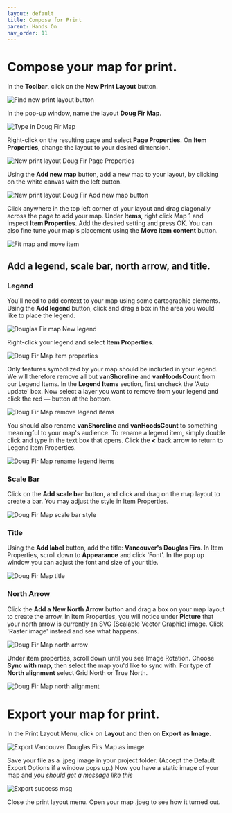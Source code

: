 ```yaml
---
layout: default
title: Compose for Print
parent: Hands On
nav_order: 11
---
```


# Compose your map for print.
In the **Toolbar**, click on the **New Print Layout** button.

![Find new print layout button](New-Print-Layout-button_20220520.png)

In the pop-up window, name the layout **Doug Fir Map**.

![Type in Doug Fir Map](create-Doug-Fir-Map_20220520.png)

Right-click on the resulting page and select **Page Properties**. On **Item Properties**, change the layout to your desired dimension.

![New print layout Doug Fir Page Properties](Doug-Fir-Map-Page-properties_20220520.png)

Using the **Add new map** button, add a new map to your layout, by clicking on the white canvas with the left button.

![New print layout Doug Fir Add new map button](Doug-Fir-Map-Add-new-Map-button_20220520.png)

Click anywhere in the top left corner of your layout and drag diagonally across the page to add your map. Under **Items**, right click Map 1 and inspect **Item Properties**. Add the desired setting and press OK. You can also fine tune your map's placement using the **Move item content** button.

![Fit map and move item](Doug-Fir-Map-pop-up-window_20220520.png)

## Add a legend, scale bar, north arrow, and title.

### Legend
You'll need to add context to your map using some cartographic elements.  
Using the **Add legend** button, click and drag a box in the area you would like to place the legend.

![Douglas Fir map New legend](Doug-fir-map-add-new-legend_20220520.png)

Right-click your legend and select **Item Properties**.

![Doug Fir Map item properties](Doug-fir-map-item-properties-legend_20220520.png)

Only features symbolized by your map should be included in your legend. We will therefore remove all but **vanShoreline** and **vanHoodsCount** from our Legend Items. In the **Legend Items** section, first uncheck the 'Auto update' box. Now select a layer you want to remove from your legend and click the red **––** button at the bottom. 

![Doug Fir Map remove legend items](Doug-fir-map-remove-legend-items_20220520.png)

You should also rename **vanShoreline** and **vanHoodsCount** to something meaningful to your map's audience. To rename a legend item, simply double click and type in the text box that opens. Click the **<** back arrow to return to Legend Item Properties.

![Doug Fir Map rename legend items](Doug-fir-map-rename-legend-items_20220520.png)

### Scale Bar
Click on the **Add scale bar** button, and click and drag on the map layout to create a bar. You may adjust the style in Item Properties. 

![Doug Fir Map scale bar style](Doug-fir-map-add-scalebar_20220520.png)

### Title
Using the **Add label** button, add the title: **Vancouver's Douglas Firs**. In Item Properties, scroll down to **Appearance** and click 'Font'. In the pop up window you can adjust the font and size of your title.   

![Doug Fir Map title](Doug-fir-map-title_20220520.png)

### North Arrow
Click the **Add a New North Arrow** button and drag a box on your map layout to create the arrow. In Item Properties, you will notice under **Picture** that your north arrow is currently an SVG (Scalable Vector Graphic) image. Click 'Raster image' instead and see what happens. 

![Doug Fir Map north arrow](Doug-fir-map-north-arrow_20220520.png)

Under item properties, scroll down until you see Image Rotation. Choose **Sync with map**, then select the map you'd like to sync with. For type of **North alignment** select Grid North or True North.

![Doug Fir Map north alignment](Doug-fir-map-north-alignment_20220520.png)

# Export your map for print.
In the Print Layout Menu, click on **Layout** and then on **Export as Image**.

![Export Vancouver Douglas Firs Map as image](Vancouvers-Douglas-Firs-save-as-image_20220520.png)

Save your file as a .jpeg image in your project folder. (Accept the Default Export Options if a window pops up.) Now you have a static image of your map and *you should get a message like this*

![Export success msg](Export-Success-Message_20220520.png)

Close the print layout menu. Open your map .jpeg to see how it turned out. 
